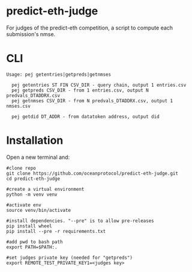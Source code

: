 # predict-eth-judge

For judges of the predict-eth competition, a script to compute each submission's nmse.

# CLI

```text
Usage: pej getentries|getpreds|getnmses

  pej getentries ST FIN CSV_DIR - query chain, output 1 entries.csv
  pej getpreds CSV_DIR - from 1 entries.csv, output N predvals_DTADDRX.csv
  pej getnmses CSV_DIR - from N predvals_DTADDRX.csv, output 1 nmses.csv

  pej getdid DT_ADDR - from datatoken address, output did
```


# Installation

Open a new terminal and:

```console
#clone repo
git clone https://github.com/oceanprotocol/predict-eth-judge.git
cd predict-eth-judge

#create a virtual environment
python -m venv venv

#activate env
source venv/bin/activate

#install dependencies. "--pre" is to allow pre-releases
pip install wheel
pip install --pre -r requirements.txt

#add pwd to bash path
export PATH=$PATH:.

#set judges private key (needed for "getpreds")
export REMOTE_TEST_PRIVATE_KEY1=<judges key> 
```
